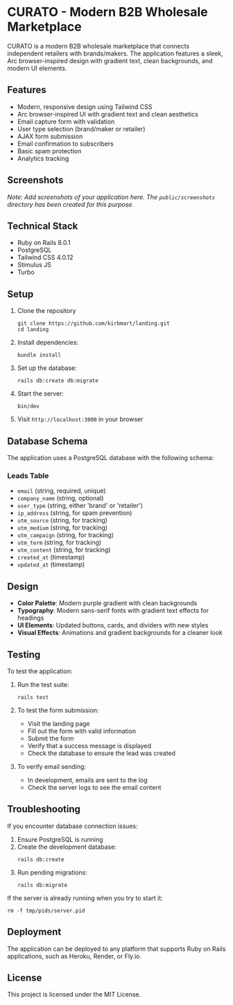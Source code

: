 # CURATO - Modern B2B Wholesale Marketplace

CURATO is a modern B2B wholesale marketplace that connects independent retailers with brands/makers. The application features a sleek, Arc browser-inspired design with gradient text, clean backgrounds, and modern UI elements.

## Features

- Modern, responsive design using Tailwind CSS
- Arc browser-inspired UI with gradient text and clean aesthetics
- Email capture form with validation
- User type selection (brand/maker or retailer)
- AJAX form submission
- Email confirmation to subscribers
- Basic spam protection
- Analytics tracking

## Screenshots

*Note: Add screenshots of your application here. The `public/screenshots` directory has been created for this purpose.*

## Technical Stack

- Ruby on Rails 8.0.1
- PostgreSQL
- Tailwind CSS 4.0.12
- Stimulus JS
- Turbo

## Setup

1. Clone the repository
   ```
   git clone https://github.com/kirbmart/landing.git
   cd landing
   ```

2. Install dependencies:
   ```
   bundle install
   ```

3. Set up the database:
   ```
   rails db:create db:migrate
   ```

4. Start the server:
   ```
   bin/dev
   ```

5. Visit `http://localhost:3000` in your browser

## Database Schema

The application uses a PostgreSQL database with the following schema:

### Leads Table

- `email` (string, required, unique)
- `company_name` (string, optional)
- `user_type` (string, either 'brand' or 'retailer')
- `ip_address` (string, for spam prevention)
- `utm_source` (string, for tracking)
- `utm_medium` (string, for tracking)
- `utm_campaign` (string, for tracking)
- `utm_term` (string, for tracking)
- `utm_content` (string, for tracking)
- `created_at` (timestamp)
- `updated_at` (timestamp)

## Design

- **Color Palette**: Modern purple gradient with clean backgrounds
- **Typography**: Modern sans-serif fonts with gradient text effects for headings
- **UI Elements**: Updated buttons, cards, and dividers with new styles
- **Visual Effects**: Animations and gradient backgrounds for a cleaner look

## Testing

To test the application:

1. Run the test suite:
   ```
   rails test
   ```

2. To test the form submission:
   - Visit the landing page
   - Fill out the form with valid information
   - Submit the form
   - Verify that a success message is displayed
   - Check the database to ensure the lead was created

3. To verify email sending:
   - In development, emails are sent to the log
   - Check the server logs to see the email content

## Troubleshooting

If you encounter database connection issues:

1. Ensure PostgreSQL is running
2. Create the development database:
   ```
   rails db:create
   ```
3. Run pending migrations:
   ```
   rails db:migrate
   ```

If the server is already running when you try to start it:
```
rm -f tmp/pids/server.pid
```

## Deployment

The application can be deployed to any platform that supports Ruby on Rails applications, such as Heroku, Render, or Fly.io.

## License

This project is licensed under the MIT License.
